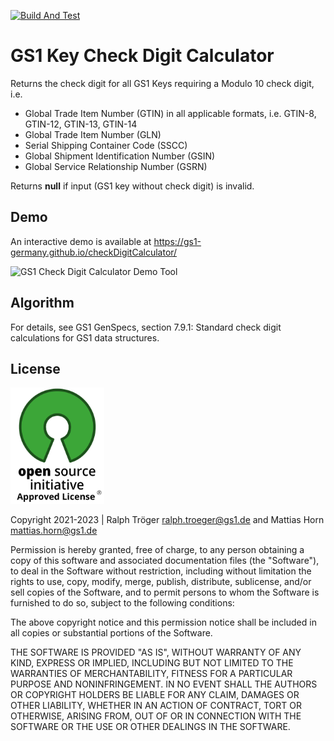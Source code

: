 [![Build And Test](https://github.com/gs1-germany/checkDigitCalculator/actions/workflows/github-actions-npm-build.yml/badge.svg)](https://github.com/gs1-germany/checkDigitCalculator/actions/workflows/github-actions-npm-build.yml)

# GS1 Key Check Digit Calculator

Returns the check digit for all GS1 Keys requiring a Modulo 10 check digit, i.e.
 * Global Trade Item Number (GTIN) in all applicable formats, i.e. GTIN-8, GTIN-12, GTIN-13, GTIN-14
 * Global Trade Item Number (GLN)
 * Serial Shipping Container Code (SSCC)
 * Global Shipment Identification Number (GSIN)
 * Global Service Relationship Number (GSRN)

Returns **null** if input (GS1 key without check digit) is invalid.

## Demo

An interactive demo is available at https://gs1-germany.github.io/checkDigitCalculator/

![GS1 Check Digit Calculator Demo Tool ](images/checkDigitCalculator.png)

## Algorithm

 For details, see GS1 GenSpecs, section 7.9.1: Standard check digit calculations for GS1 data structures.

## License

<img alt="MIT" style="border-width:0" src="images/osi-badge.jpg" width="150px;"/><br />

Copyright 2021-2023 | Ralph Tröger <ralph.troeger@gs1.de> and Mattias Horn <mattias.horn@gs1.de>

Permission is hereby granted, free of charge, to any person obtaining a copy of this software and associated documentation files (the "Software"), to deal in the Software without restriction, including without limitation the rights to use, copy, modify, merge, publish, distribute, sublicense, and/or sell copies of the Software, and to permit persons to whom the Software is furnished to do so, subject to the following conditions:

The above copyright notice and this permission notice shall be included in all copies or substantial portions of the Software.

THE SOFTWARE IS PROVIDED "AS IS", WITHOUT WARRANTY OF ANY KIND, EXPRESS OR IMPLIED, INCLUDING BUT NOT LIMITED TO THE WARRANTIES OF MERCHANTABILITY, FITNESS FOR A PARTICULAR PURPOSE AND NONINFRINGEMENT. IN NO EVENT SHALL THE AUTHORS OR COPYRIGHT HOLDERS BE LIABLE FOR ANY CLAIM, DAMAGES OR OTHER LIABILITY, WHETHER IN AN ACTION OF CONTRACT, TORT OR OTHERWISE, ARISING FROM, OUT OF OR IN CONNECTION WITH THE SOFTWARE OR THE USE OR OTHER DEALINGS IN THE SOFTWARE.
